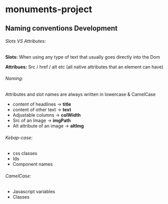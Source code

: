 # monuments-project

## Naming conventions Development

###### Slots VS Attributes:

**Slots:**
When using any type of text that usually goes directly into the Dom

**Attribues:**
Src / href / alt etc (all native attributes that an element can have)

###### Naming:

Attributes and slot names are always written in lowercase & CamelCase

* content of headlines -> **title**
* content of other text -> **text**
* Adjustable columns ->  **colWidth**
* Src of an Image -> **imgPath**
* Alt attribute of an image -> **altImg**

###### Kebap-case:
* css classes
* Ids
* Component names

###### CamelCase:
* Javascript variables
* Classes

